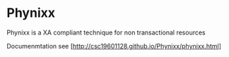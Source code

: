 Phynixx
=======

Phynixx is a XA compliant technique for non transactional resources

Documenmtation see [http://csc19601128.github.io/Phynixx/phynixx.html]
